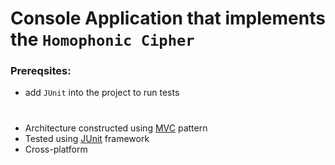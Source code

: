 [MVC]: https://en.wikipedia.org/wiki/Model%E2%80%93view%E2%80%93controller
[JUnit]: https://junit.org/junit5/
[JavaFX]:https://openjfx.io/
[JavaServlet]:https://docs.oracle.com/javaee/7/api/javax/servlet/Servlet.html

# Console Application that implements the `Homophonic Cipher`

### Prereqsites: 
- add `JUnit` into the project to run tests

#
* Architecture constructed using [MVC] pattern
* Tested using [JUnit] framework
* Cross-platform